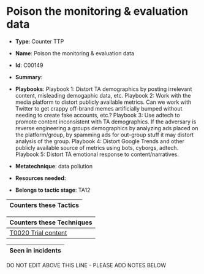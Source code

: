 # Poison the monitoring & evaluation data

* **Type**: Counter TTP

* **Name**: Poison the monitoring & evaluation data

* **Id**: C00149

* **Summary**: 

* **Playbooks**: Playbook 1: Distort TA demographics by posting irrelevant content, misleading demogaphic data, etc.
Playbook 2: Work with the media platform to distort publicly available metrics. Can we work with Twitter to get crappy off-brand memes artificially bumped without needing to create fake accounts, etc.?
Playbook 3: Use adtech to promote content inconsistent with TA demographics.  If the adversary is reverse engineering a groups demographics by analyzing ads placed on the platform/group, by spamming ads for out-group stuff it may distort analysis of the group.
Playbook 4: Distort Google Trends and other publicly available source of metrics using bots, cyborgs, adtech.
Playbook 5: Distort TA emotional response to content/narratives.

* **Metatechnique**: data pollution

* **Resources needed:** 

* **Belongs to tactic stage**: TA12


| Counters these Tactics |
| ---------------------- |



| Counters these Techniques |
| ------------------------- |
| [T0020 Trial content](../techniques/T0020.md) |



| Seen in incidents |
| ----------------- |


DO NOT EDIT ABOVE THIS LINE - PLEASE ADD NOTES BELOW